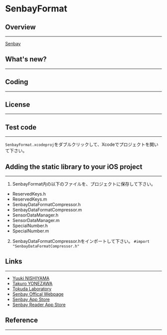# SenbayFormat

## Overview
--------------------------
[Senbay](http://www.senbay.info "Senbay")

## What's new?
--------------------------


## Coding
--------------------------


## License
--------------------------


## Test code
--------------------------
`SenbayFormat.xcodeproj`をダブルクリックして、Xcodeでプロジェクトを開いて下さい。




## Adding the static library to your iOS project
-------------------------------------------------
1. SenbayFormat内の以下のファイルを、プロジェクトに保存して下さい。
* ReservedKeys.h
* ReservedKeys.m
* SenbayDataFormatCompressor.h
* SenbayDataFormatCompressor.m
* SensorDataManager.h
* SensorDataManager.m
* SpecialNumber.h
* SpecialNumber.m

2. SenbayDataFormatCompressor.hをインポートして下さい。
`#import "SenbayDataFormatCompressor.h"` 


## Links
--------------------------
* [Yuuki NISHIYAMA](http://www.ht.sfc.keio.ac.jp/~tetujin "Yuuki NISHIYAMA")
* [Takuro YONEZAWA](http://www.ht.sfc.keio.ac.jp/~takuro "Takuro YONEZAWA")
* [Tokuda Laboratory](http://www.ht.sfc.keio.ac.jp "Tokuda Laboratory")
* [Senbay Offical Webpage](http://www.senbay.info "Senbay")
* [Senbay App Store](http://www "App Store")
* [Senbay Reader App Store](http://www "App Store")


## Reference
----------------------------